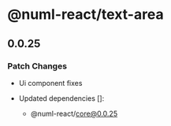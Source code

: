 # @numl-react/text-area

## 0.0.25

### Patch Changes

- Ui component fixes

- Updated dependencies []:
  - @numl-react/core@0.0.25

